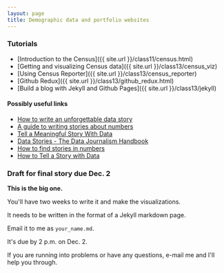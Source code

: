 ```yaml
---
layout: page
title: Demographic data and portfolio websites
---
```


### Tutorials

* [Introduction to the Census]({{ site.url }}/class11/census.html)
* [Getting and visualizing Census data]({{ site.url }}/class13/census_viz)
* [Using Census Reporter]({{ site.url }}/class13/census_reporter)
* [Github Redux]({{ site.url }}/class13/github_redux.html)
* [Build a blog with Jekyll and Github Pages]({{ site.url }}/class13/jekyll)

#### Possibly useful links

* [How to write an unforgettable data story](http://ire.org/blog/ire-conference-blog/2015/06/18/how-write-unforgettable-data-story/)
* [A guide to writing stories about numbers](https://www.unece.org/fileadmin/DAM/stats/documents/writing/MDM_Part1_English.pdf)
* [Tell a Meaningful Story With Data](https://www.thinkwithgoogle.com/articles/tell-meaningful-stories-with-data.html)
* [Data Stories - The Data Journalism Handbook](http://datajournalismhandbook.org/1.0/en/understanding_data_5.html)
* [How to find stories in numbers](http://www.scidev.net/global/journalism/practical-guide/data-journalism-how-to-find-stories-in-numbers.html)
* [How to Tell a Story with Data](https://hbr.org/2013/04/how-to-tell-a-story-with-data/)

### Draft for final story due Dec. 2

**This is the big one.**

You'll have two weeks to write it and make the visualizations.

It needs to be written in the format of a Jekyll markdown page.

Email it to me as `your_name.md`.

It's due by 2 p.m. on Dec. 2.

If you are running into problems or have any questions, e-mail me and I'll help you through.
